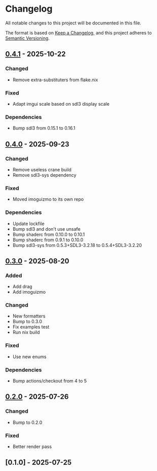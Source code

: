 # Changelog

All notable changes to this project will be documented in this file.

The format is based on [Keep a Changelog](https://keepachangelog.com/en/1.0.0/),
and this project adheres to [Semantic Versioning](https://semver.org/spec/v2.0.0.html).

## [0.4.1] - 2025-10-22

### <!-- 1 -->Changed
- Remove extra-substituters from flake.nix

### <!-- 2 -->Fixed
- Adapt imgui scale based on sdl3 display scale

### <!-- 4 -->Dependencies
- Bump sdl3 from 0.15.1 to 0.16.1

## [0.4.0] - 2025-09-23

### <!-- 1 -->Changed
- Remove useless crane build
- Remove sdl3-sys dependency

### <!-- 2 -->Fixed
- Moved imoguizmo to its own repo

### <!-- 4 -->Dependencies
- Update lockfile
- Bump sdl3 and don't use unsafe
- Bump shaderc from 0.10.0 to 0.10.1
- Bump shaderc from 0.9.1 to 0.10.0
- Bump sdl3-sys from 0.5.3+SDL3-3.2.18 to 0.5.4+SDL3-3.2.20

## [0.3.0] - 2025-08-20

### <!-- 0 -->Added
- Add drag
- Add imoguizmo

### <!-- 1 -->Changed
- New formatters
- Bump to 0.3.0
- Fix examples test
- Run nix build

### <!-- 2 -->Fixed
- Use new enums

### <!-- 4 -->Dependencies
- Bump actions/checkout from 4 to 5

## [0.2.0] - 2025-07-26

### <!-- 1 -->Changed
- Bump to 0.2.0

### <!-- 2 -->Fixed
- Better render pass

## [0.1.0] - 2025-07-25

[0.4.1]: https://github.com/florianvazelle/imgui-sdl3/compare/0.4.0...0.4.1
[0.4.0]: https://github.com/florianvazelle/imgui-sdl3/compare/0.3.0...0.4.0
[0.3.0]: https://github.com/florianvazelle/imgui-sdl3/compare/0.2.0...0.3.0
[0.2.0]: https://github.com/florianvazelle/imgui-sdl3/compare/0.1.0...0.2.0

<!-- generated by git-cliff -->
